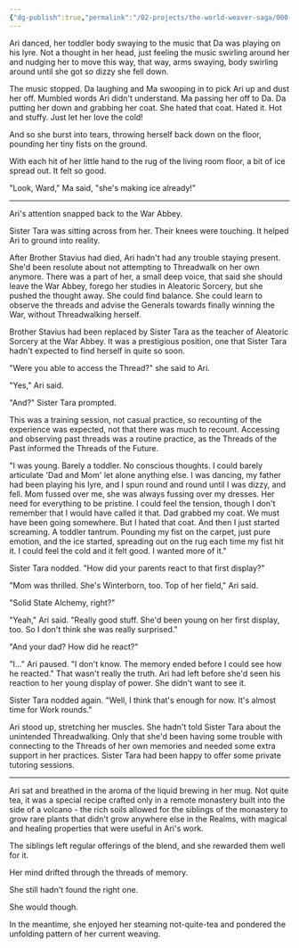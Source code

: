 ```yaml
---
{"dg-publish":true,"permalink":"/02-projects/the-world-weaver-saga/000-draft-chapters/episode-4/"}
---
```


Ari danced, her toddler body swaying to the music that Da was playing on his lyre.  Not a thought in her head, just feeling the music swirling around her and nudging her to move this way, that way, arms swaying, body swirling around until she got so dizzy she fell down.

The music stopped.  Da laughing and Ma swooping in to pick Ari up and dust her off.  Mumbled words Ari didn't understand.  Ma passing her off to Da.  Da putting her down and grabbing her coat.  She hated that coat.  Hated it.  Hot and stuffy.  Just let her love the cold!

And so she burst into tears, throwing herself back down on the floor, pounding her tiny fists on the ground.

With each hit of her little hand to the rug of the living room floor, a bit of ice spread out.  It felt so good.

"Look, Ward," Ma said, "she's making ice already!"

---
Ari's attention snapped back to the War Abbey.

Sister Tara was sitting across from her.  Their knees were touching.  It helped Ari to ground into reality.

After Brother Stavius had died, Ari hadn't had any trouble staying present.  She'd been resolute about not attempting to Threadwalk on her own anymore.  There was a part of her, a small deep voice, that said she should leave the War Abbey, forego her studies in Aleatoric Sorcery, but she pushed the thought away.  She could find balance.  She could learn to observe the threads and advise the Generals towards finally winning the War, without Threadwalking herself.  

Brother Stavius had been replaced by Sister Tara as the teacher of Aleatoric Sorcery at the War Abbey.  It was a prestigious position, one that Sister Tara hadn't expected to find herself in quite so soon.

"Were you able to access the Thread?" she said to Ari.

"Yes," Ari said.

"And?" Sister Tara prompted.

This was a training session, not casual practice, so recounting of the experience was expected, not that there was much to recount.  Accessing and observing past threads was a routine practice, as the Threads of the Past informed the Threads of the Future.

"I was young.  Barely a toddler.  No conscious thoughts.  I could barely articulate 'Dad and Mom' let alone anything else.  I was dancing, my father had been playing his lyre, and I spun round and round until I was dizzy, and fell.  Mom fussed over me, she was always fussing over my dresses.  Her need for everything to be pristine.  I could feel the tension, though I don't remember that I would have called it that.  Dad grabbed my coat.  We must have been going somewhere.  But I hated that coat.  And then I just started screaming.  A toddler tantrum.  Pounding my fist on the carpet, just pure emotion, and the ice started, spreading out on the rug each time my fist hit it.  I could feel the cold and it felt good.  I wanted more of it."

Sister Tara nodded.  "How did your parents react to that first display?"

"Mom was thrilled.  She's Winterborn, too.  Top of her field," Ari said.

"Solid State Alchemy, right?"

"Yeah," Ari said.  "Really good stuff.  She'd been young on her first display, too.  So I don't think she was really surprised."

"And your dad?  How did he react?"

"I..." Ari paused.  "I don't know.  The memory ended before I could see how he reacted."  That wasn't really the truth.  Ari had left before she'd seen his reaction to her young display of power.  She didn't want to see it.  

Sister Tara nodded again.  "Well, I think that's enough for now.  It's almost time for Work rounds."

Ari stood up, stretching her muscles.  She hadn't told Sister Tara about the unintended Threadwalking.  Only that she'd been having some trouble with connecting to the Threads of her own memories and needed some extra support in her practices.  Sister Tara had been happy to offer some private tutoring sessions.

---
Ari sat and breathed in the aroma of the liquid brewing in her mug.  Not quite tea, it was a special recipe crafted only in a remote monastery built into the side of a volcano - the rich soils allowed for the siblings of the monastery to grow rare plants that didn't grow anywhere else in the Realms, with magical and healing properties that were useful in Ari's work.

The siblings left regular offerings of the blend, and she rewarded them well for it.

Her mind drifted through the threads of memory.

She still hadn't found the right one.

She would though.

In the meantime, she enjoyed her steaming not-quite-tea and pondered the unfolding pattern of her current weaving.




